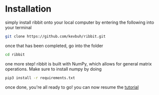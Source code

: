 # Installation 

simply install ribbit onto your local computer by entering the following into your terminal 

```bash
git clone https://github.com/kevbuh/ribbit.git
```

once that has been completed, go into the folder

```bash
cd ribbit
```

one more step! ribbit is built with NumPy, which allows for general matrix operations. Make sure to install numpy by doing

```bash
pip3 install -r requirements.txt
```

once done, you're all ready to go! you can now resume the <a href="https://github.com/kevbuh/ribbit/blob/main/docs/README.md">tutorial</a> 